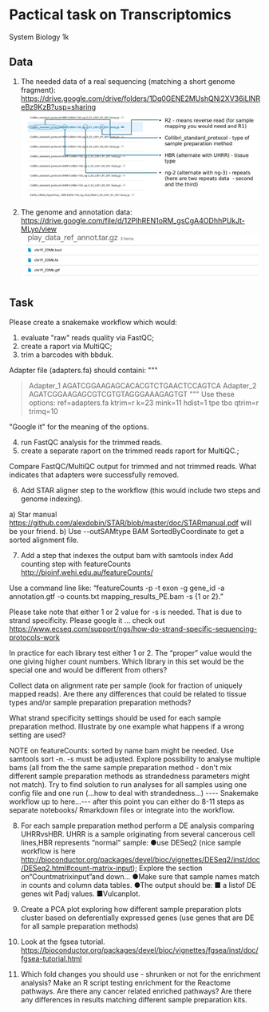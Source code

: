 # Pactical task on Transcriptomics 
System Biology 1k


## Data
1. The needed data of a real sequencing (matching  a short genome fragment):
https://drive.google.com/drive/folders/1Dq0GENE2MUshQNj2XV36iLlNReBz9KzB?usp=sharing
![alt text](image.png)

2. The genome and annotation data: 
https://drive.google.com/file/d/12PIhREN1oRM_gsCgA4ODhhPUkJt-MLyo/view
![alt text](image-1.png)

## Task
Please create a snakemake workflow which would:
1. evaluate  "raw" reads quality via FastQC;
2. create a raport via MultiQC;
3. trim a barcodes with bbduk. 

Adapter file  (adapters.fa) should containi:
"""
>Adapter_1
AGATCGGAAGAGCACACGTCTGAACTCCAGTCA
>Adapter_2
AGATCGGAAGAGCGTCGTGTAGGGAAAGAGTGT
"""
Use these options:
 ref=adapters.fa ktrim=r k=23 mink=11 hdist=1 tpe tbo qtrim=r trimq=10 

"Google it" for the meaning of the options.
 

4. run FastQC analysis for the trimmed reads.
5. create a separate raport on the trimmed reads raport for MultiQC.;

Compare FastQC/MultiQC output for trimmed and not trimmed reads. What indicates that adapters were successfully removed.

6. Add STAR aligner step to the workflow (this would include two steps and genome indexing).

a) Star manual https://github.com/alexdobin/STAR/blob/master/doc/STARmanual.pdf will be your friend.
b) Use --outSAMtype BAM SortedByCoordinate to get a sorted alignment file.

7. Add a step that indexes the output bam with samtools index
Add counting step with featureCounts http://bioinf.wehi.edu.au/featureCounts/

Use a command line like:
“featureCounts -p -t exon -g gene_id -a annotation.gtf -o counts.txt mapping_results_PE.bam -s {1 or 2}.”

Please take note that either 1 or 2 value for -s is needed. That is due to strand specificity. Please google it ... check out
https://www.ecseq.com/support/ngs/how-do-strand-specific-sequencing-protocols-work

In practice for each library test either 1 or 2. The “proper” value would the one giving higher count numbers. Which library in this set would be the special one and would be different from others?

Collect data on alignment rate per sample (look for fraction of uniquely mapped reads). Are there any differences that could be related to tissue types and/or sample preparation preparation methods?

What strand specificity settings should be used for each sample preparation method. Illustrate by one example what happens if a wrong setting are used?

NOTE on featureCounts: sorted by name bam might be needed. Use samtools sort -n.
-s must be adjusted. Explore possibility to analyse multiple bams (all from the the same sample preparation method - don't mix different sample preparation methods as strandedness parameters might not match). 
Try to find solution to run analyses for all samples using one config file and one run (...how to deal with strandedness...)
---- Snakemake workflow up to here...--- after this point you can either do 8-11 steps as separate notebooks/ Rmarkdown files or integrate into the workflow.

8. For each sample preparation method perform a DE analysis comparing UHRRvsHBR. UHRR is a sample originating from several cancerous cell lines,HBR represents “normal” sample:
●use DESeq2 (nice sample workflow is here http://bioconductor.org/packages/devel/bioc/vignettes/DESeq2/inst/doc/DESeq2.html#count-matrix-input); Explore the section on“Countmatrixinput”and down...
●Make sure that sample names match in counts and column data tables.
●The output should be:
■ a listof DE genes wit Padj values.
■Vulcanplot.

9. Create a PCA plot exploring how different sample preparation plots cluster based on deferentially expressed genes (use genes that are DE for all sample preparation methods)
10. Look at the  fgsea tutorial. https://bioconductor.org/packages/devel/bioc/vignettes/fgsea/inst/doc/fgsea-tutorial.html
11. Which fold changes you should use - shrunken or not for the enrichment analysis? Make an R script testing enrichment for the Reactome pathways. Are there any cancer related enriched pathways? Are there any differences in results matching different sample preparation kits.  
